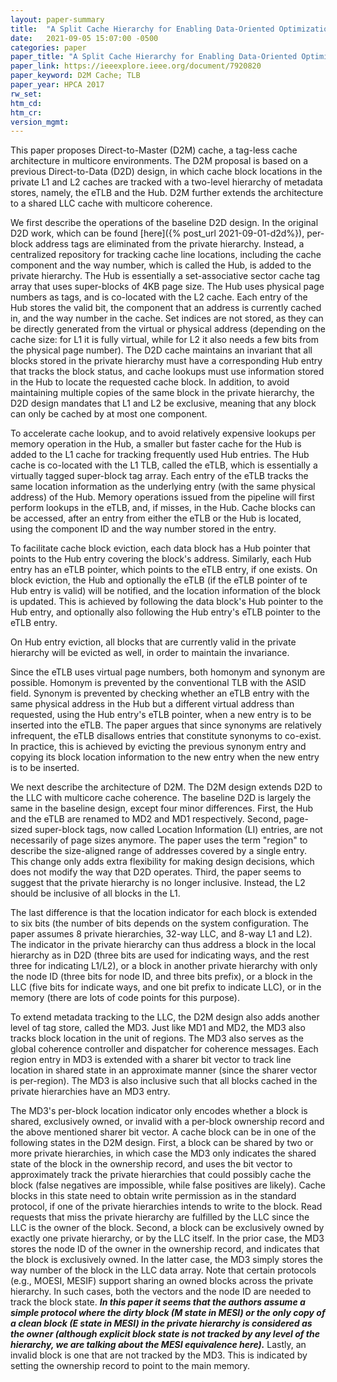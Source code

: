 ```yaml
---
layout: paper-summary
title:  "A Split Cache Hierarchy for Enabling Data-Oriented Optimizations"
date:   2021-09-05 15:07:00 -0500
categories: paper
paper_title: "A Split Cache Hierarchy for Enabling Data-Oriented Optimizations"
paper_link: https://ieeexplore.ieee.org/document/7920820
paper_keyword: D2M Cache; TLB
paper_year: HPCA 2017
rw_set:
htm_cd:
htm_cr:
version_mgmt:
---
```


This paper proposes Direct-to-Master (D2M) cache, a tag-less cache architecture in multicore environments.
The D2M proposal is based on a previous Direct-to-Data (D2D) design, in which cache block locations in the private
L1 and L2 caches are tracked with a two-level hierarchy of metadata stores, namely, the eTLB and the Hub.
D2M further extends the architecture to a shared LLC cache with multicore coherence.

We first describe the operations of the baseline D2D design.
In the original D2D work, which can be found [here]({% post_url 2021-09-01-d2d%}), per-block address tags are eliminated
from the private hierarchy. Instead, a centralized repository for tracking cache line locations, including the cache
component and the way number, which is called the Hub, is added to the private hierarchy.
The Hub is essentially a set-associative sector cache tag array that uses super-blocks of 4KB page size.
The Hub uses physical page numbers as tags, and is co-located with the L2 cache. 
Each entry of the Hub stores the valid bit, the component that an address is currently cached in, and the way number
in the cache. Set indices are not stored, as they can be directly generated from the virtual or physical address
(depending on the cache size: for L1 it is fully virtual, while for L2 it also needs a few bits from the physical
page number).
The D2D cache maintains an invariant that all blocks stored in the private hierarchy must have a corresponding 
Hub entry that tracks the block status, and cache lookups must use information stored in the Hub to locate the 
requested cache block.
In addition, to avoid maintaining multiple copies of the same block in the private hierarchy, the D2D design
mandates that L1 and L2 be exclusive, meaning that any block can only be cached by at most one component.

To accelerate cache lookup, and to avoid relatively expensive lookups per memory operation in the Hub, a smaller
but faster cache for the Hub is added to the L1 cache for tracking frequently used Hub entries.
The Hub cache is co-located with the L1 TLB, called the eTLB, which is essentially a virtually tagged super-block 
tag array.
Each entry of the eTLB tracks the same location information as the underlying entry (with the same physical address) 
of the Hub.
Memory operations issued from the pipeline will first perform lookups in the eTLB, and, if misses, in the Hub.
Cache blocks can be accessed, after an entry from either the eTLB or the Hub is located, using the component ID
and the way number stored in the entry.

To facilitate cache block eviction, each data block has a Hub pointer that points to the Hub entry covering the block's
address. Similarly, each Hub entry has an eTLB pointer, which points to the eTLB entry, if one exists.
On block eviction, the Hub and optionally the eTLB (if the eTLB pointer of te Hub entry is valid) will be notified, 
and the location information of the block is updated. This is achieved by following the data block's Hub pointer to
the Hub entry, and optionally also following the Hub entry's eTLB pointer to the eTLB entry.

On Hub entry eviction, all blocks that are currently valid in the private hierarchy will be evicted as well, in order
to maintain the invariance.

Since the eTLB uses virtual page numbers, both homonym and synonym are possible. Homonym is prevented by the 
conventional TLB with the ASID field. Synonym is prevented by checking whether an eTLB entry with the same physical
address in the Hub but a different virtual address than requested, using the Hub entry's eTLB pointer, 
when a new entry is to be inserted into the eTLB. 
The paper argues that since synonyms are relatively infrequent, the eTLB disallows entries that constitute synonyms 
to co-exist. In practice, this is achieved by evicting the previous synonym entry and copying its block location
information to the new entry when the new entry is to be inserted.

We next describe the architecture of D2M.
The D2M design extends D2D to the LLC with multicore cache coherence. The baseline D2D is largely the same in the 
baseline design, except four minor differences.
First, the Hub and the eTLB are renamed to MD2 and MD1 respectively. Second, page-sized super-block tags, now 
called Location Information (LI) entries, are not necessarily of page sizes anymore. The paper uses the term 
"region" to describe the size-aligned range of addresses covered by a single entry. This change only adds extra
flexibility for making design decisions, which does not modify the way that D2D operates.
Third, the paper seems to suggest that the private hierarchy is no longer inclusive. Instead, the 
L2 should be inclusive of all blocks in the L1.

The last difference is that the location indicator for each block is extended to six bits (the number of bits depends 
on the system configuration. The paper assumes 8 private hierarchies, 32-way LLC, and 8-way L1 and L2).
The indicator in the private hierarchy can thus address a block in the local hierarchy as in D2D (three bits are used
for indicating ways, and the rest three for indicating L1/L2), or a block in another private hierarchy with only the 
node ID (three bits for node ID, and three bits prefix), or a block in the LLC (five bits for indicate ways, and one
bit prefix to indicate LLC), or in the memory (there are lots of code points for this purpose).

To extend metadata tracking to the LLC, the D2M design also adds another level of tag store, called the MD3.
Just like MD1 and MD2, the MD3 also tracks block location in the unit of regions.
The MD3 also serves as the global coherence controller and dispatcher for coherence messages.
Each region entry in MD3 is extended with a sharer bit vector to track line location in shared state in an
approximate manner (since the sharer vector is per-region). The MD3 is also inclusive such that all blocks 
cached in the private hierarchies have an MD3 entry.

The MD3's per-block location indicator only encodes whether a block is shared, exclusively owned, or invalid with
a per-block ownership record and the above mentioned sharer bit vector.
A cache block can be in one of the following states in the D2M design.
First, a block can be shared by two or more private hierarchies, in which case the MD3 only indicates the shared
state of the block in the ownership record, and uses the bit vector to approximately track the private hierarchies 
that could possibly cache the block (false negatives are impossible, while false positives are likely).
Cache blocks in this state need to obtain write permission as in the standard protocol, if one of the private
hierarchies intends to write to the block. Read requests that miss the private hierarchy are 
fulfilled by the LLC since the LLC is the owner of the block.
Second, a block can be exclusively owned by exactly one private hierarchy, or by the LLC itself. In the prior case,
the MD3 stores the node ID of the owner in the ownership record, and indicates that the block is exclusively owned. 
In the latter case, the MD3 simply stores the way number of the block in the LLC data array.
Note that certain protocols (e.g., MOESI, MESIF) support sharing an owned blocks across the private 
hierarchy. In such cases, both the vectors and the node ID are needed to track the block state.
***In this paper it seems that the authors assume a simple protocol where the dirty block (M state in MESI) or the 
only copy of a clean block (E state in MESI) in the private hierarchy is considered as the owner (although explicit
block state is not tracked by any level of the hierarchy, we are talking about the MESI equivalence here).***
Lastly, an invalid block is one that are not tracked by the MD3. This is indicated by setting the ownership record to 
point to the main memory.
